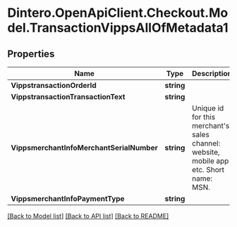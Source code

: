 # Dintero.OpenApiClient.Checkout.Model.TransactionVippsAllOfMetadata1

## Properties

Name | Type | Description | Notes
------------ | ------------- | ------------- | -------------
**VippstransactionOrderId** | **string** |  | [optional] 
**VippstransactionTransactionText** | **string** |  | [optional] 
**VippsmerchantInfoMerchantSerialNumber** | **string** | Unique id for this merchant&#39;s sales channel: website, mobile app etc. Short name: MSN.  | [optional] 
**VippsmerchantInfoPaymentType** | **string** |  | [optional] 

[[Back to Model list]](../README.md#documentation-for-models) [[Back to API list]](../README.md#documentation-for-api-endpoints) [[Back to README]](../README.md)

